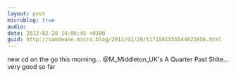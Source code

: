 ```yaml
---
layout: post
microblog: true
audio: 
date: 2012-02-20 14:06:45 +0100
guid: http://samdeane.micro.blog/2012/02/20/t171581555544825856.html
---
```

new cd on the go this morning… @M_Middleton_UK's A Quarter Past Shite… very good so far
